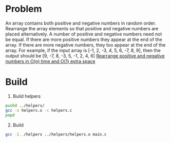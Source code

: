 # Problem

An array contains both positive and negative numbers in random order. Rearrange the array elements so that positive and negative numbers are placed alternatively. A number of positive and negative numbers need not be equal. If there are more positive numbers they appear at the end of the array. If there are more negative numbers, they too appear at the end of the array.
For example, if the input array is [-1, 2, -3, 4, 5, 6, -7, 8, 9], then the output should be [9, -7, 8, -3, 5, -1, 2, 4, 6]
[Rearrange positive and negative numbers in O(n) time and O(1) extra space](https://www.geeksforgeeks.org/rearrange-positive-and-negative-numbers-publish/)

# Build 

1. Build helpers 
```sh
pushd ../helpers/
gcc -o helpers.o -c helpers.c
popd
```

2. Build
```sh
gcc -I../helpers ../helpers/helpers.o main.c
```
